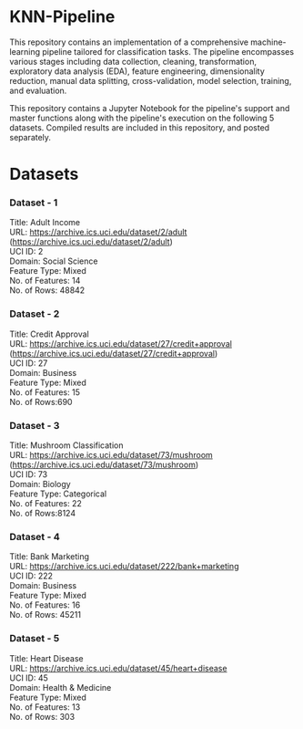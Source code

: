 # KNN-Pipeline
This repository contains an implementation of a comprehensive machine-learning pipeline tailored for classification tasks. The pipeline encompasses various stages including data collection, cleaning, transformation, exploratory data analysis (EDA), feature engineering, dimensionality reduction, manual data splitting, cross-validation, model selection, training, and evaluation.

This repository contains a Jupyter Notebook for the pipeline's support and master functions along with the pipeline's execution on the following 5 datasets. Compiled results are included in this repository, and posted separately.

# Datasets
### Dataset - 1<br />
Title: Adult Income<br />
URL: https://archive.ics.uci.edu/dataset/2/adult (https://archive.ics.uci.edu/dataset/2/adult)<br />
UCI ID: 2<br />
Domain: Social Science<br />
Feature Type: Mixed<br />
No. of Features: 14<br />
No. of Rows: 48842

### Dataset - 2<br />
Title: Credit Approval<br />
URL: https://archive.ics.uci.edu/dataset/27/credit+approval
(https://archive.ics.uci.edu/dataset/27/credit+approval)<br />
UCI ID: 27<br />
Domain: Business<br />
Feature Type: Mixed<br />
No. of Features: 15<br />
No. of Rows:690

### Dataset - 3<br />
Title: Mushroom Classification<br />
URL: https://archive.ics.uci.edu/dataset/73/mushroom
(https://archive.ics.uci.edu/dataset/73/mushroom)<br />
UCI ID: 73<br />
Domain: Biology<br />
Feature Type: Categorical<br />
No. of Features: 22<br />
No. of Rows:8124

### Dataset - 4<br />
Title: Bank Marketing<br />
URL: https://archive.ics.uci.edu/dataset/222/bank+marketing<br />
UCI ID: 222<br />
Domain: Business<br />
Feature Type: Mixed<br />
No. of Features: 16<br />
No. of Rows: 45211

### Dataset - 5<br />
Title: Heart Disease<br />
URL: https://archive.ics.uci.edu/dataset/45/heart+disease<br />
UCI ID: 45<br />
Domain: Health & Medicine<br />
Feature Type: Mixed<br />
No. of Features: 13<br />
No. of Rows: 303

